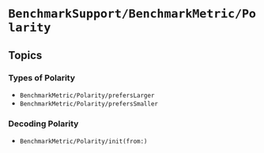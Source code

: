 # ``BenchmarkSupport/BenchmarkMetric/Polarity``

## Topics

### Types of Polarity

- ``BenchmarkMetric/Polarity/prefersLarger``
- ``BenchmarkMetric/Polarity/prefersSmaller``

### Decoding Polarity

- ``BenchmarkMetric/Polarity/init(from:)``

